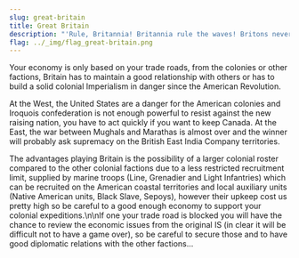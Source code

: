 ```yaml
---
slug: great-britain
title: Great Britain
description: "'Rule, Britannia! Britannia rule the waves! Britons never will be slaves.' What more there is to say?"
flag: ../_img/flag_great-britain.png
---
```


Your economy is only based on your trade roads, from the colonies or other factions, Britain has to maintain a good relationship with others or has to build a solid colonial Imperialism in danger since the American Revolution. 

At the West, the United States are a danger for the American colonies and Iroquois confederation is not enough powerful to resist against the new raising nation, you have to act quickly if you want to keep Canada. At the East, the war between Mughals and Marathas is almost over and the winner will probably ask supremacy on the British East India Company territories.

The advantages playing Britain is the possibility of a larger colonial roster compared to the other colonial factions due to a less restricted recruitment limit, supplied by marine troops (Line, Grenadier and Light Infantries) which can be recruited on the American coastal territories and local auxiliary units (Native American units, Black Slave, Sepoys), however their upkeep cost us pretty high so be careful to a good enough economy to support your colonial expeditions.\n\nIf one your trade road is blocked you will have the chance to review the economic issues from the original IS (in clear it will be difficult not to have a game over), so be careful to secure those and to have good diplomatic relations with the other factions... 
